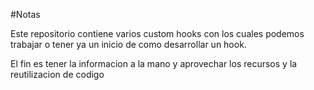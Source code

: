 #Notas

Este repositorio contiene varios custom hooks con los cuales podemos trabajar o tener ya un inicio de como desarrollar un hook.

El fin es tener la informacion a la mano y aprovechar los recursos y la reutilizacion de codigo